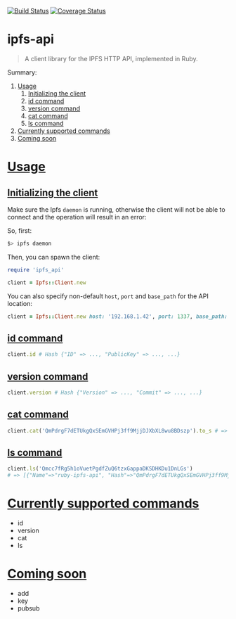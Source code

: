 [![Build Status](https://travis-ci.org/mahloun/ruby-ipfs-api.svg?branch=master)](https://travis-ci.org/mahloun/ruby-ipfs-api)
[![Coverage Status](https://coveralls.io/repos/github/mahloun/ruby-ipfs-api/badge.svg?branch=master)](https://coveralls.io/github/mahloun/ruby-ipfs-api?branch=master)

# ipfs-api

> A client library for the IPFS HTTP API, implemented in Ruby.

Summary:

1. [Usage](#usage)
   1. [Initializing the client](#initializing-the-client)
   2. [id command](#id)
   3. [version command](#version)
   4. [cat command](#cat)
   5. [ls command](#ls)
2. [Currently supported commands](#currently-supported-commands)
3. [Coming soon](#coming-soon)

# [Usage](#usage)

## [Initializing the client](#initializing-the-client)

Make sure the Ipfs `daemon` is running, otherwise the client will
not be able to connect and the operation will result in an error:

So, first:

```bash
$> ipfs daemon
```

Then, you can spawn the client:

```ruby
require 'ipfs_api'

client = Ipfs::Client.new
```

You can also specify non-default `host`, `port` and `base_path` for the API location:

```ruby
client = Ipfs::Client.new host: '192.168.1.42', port: 1337, base_path: '/api/v1'
```

## [id command](#id)

```ruby
client.id # Hash {"ID" => ..., "PublicKey" => ..., ...}
```

## [version command](#version)

```ruby
client.version # Hash {"Version" => ..., "Commit" => ..., ...}
```

## [cat command](#cat)

```ruby
client.cat('QmPdrgF7dETUkgQxSEmGVHPj3ff9MjjDJXbXL8wu8BDszp').to_s # => "ruby-ipfs-api\n"
```

## [ls command](#ls)

```ruby
client.ls('Qmcc7fRg5h1oVuetPgdfZuQ6tzxGappaDKSDHKDu1DnLGs')
# => [{"Name"=>"ruby-ipfs-api", "Hash"=>"QmPdrgF7dETUkgQxSEmGVHPj3ff9MjjDJXbXL8wu8BDszp", "Size"=>22, "Type"=>2}]
```

# [Currently supported commands](#currently-supported-commands)

- id
- version
- cat
- ls

# [Coming soon](#coming-soon)
- add
- key
- pubsub

